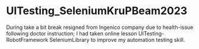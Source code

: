 # UITesting_SeleniumKruPBeam2023
During take a bit break resigned from Ingenico company due to health-issue following doctor instruction; I had taken online lesson UITesting-RobotFramework SeleniumLibrary to improve my automation testing skill.
